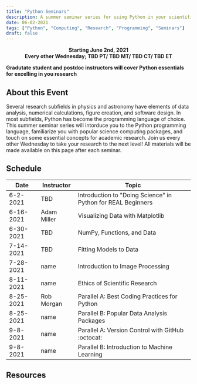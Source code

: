 ```yaml
---
title: "Python Seminars"
description: A summer seminar series for using Python in your scientific research
date: 06-02-2021
tags: ["Python", "Computing", "Research", "Programming", "Seminars"]
draft: false
---
```

**<div align="center">Starting June 2nd, 2021</div>**
**<div align="center">Every other Wednesday; TBD PT/ TBD MT/ TBD CT/ TBD ET</div>**

**Gradutate student and postdoc instructors will cover Python essentials for excelling in you research**

About this Event
--------
Several research subfields in physics and astronomy have elements of data analysis, numerical calculations, figure creation, and software design.
In most subfields, Python has become the programming language of choice.
This summer seminar series will intorduce you to the Python programming language, familiarize you with popular science computing packages, and touch on some essential concepts for academic research.
Join us every other Wednesday to take your research to the next level! All materials will be made available on this page after each seminar.

Schedule
--------
Date | Instructor | Topic 
------------- | ------------- | -------------
| 6-2-2021 |  TBD | Introduction to "Doing Science" in Python for REAL Beginners 
| 6-16-2021 |  Adam Miller | Visualizing Data with Matplotlib 
| 6-30-2021 |  TBD | NumPy, Functions, and Data 
| 7-14-2021 |  TBD | Fitting Models to Data 
| 7-28-2021 |  name | Introduction to Image Processing 
| 8-11-2021 |  name | Ethics of Scientific Research 
| 8-25-2021 |  Rob Morgan | Parallel A: Best Coding Practices for Python 
| 8-25-2021 |  name | Parallel B: Popular Data Analysis Packages 
| 9-8-2021 |  name | Parallel A: Version Control with GitHub :octocat:
| 9-8-2021 |  name | Parallel B: Introduction to Machine Learning 


Resources
--------

